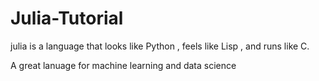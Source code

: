 # Julia-Tutorial

julia is a language that looks like Python , feels like Lisp , and runs like C.

A great lanuage for machine learning and data science
